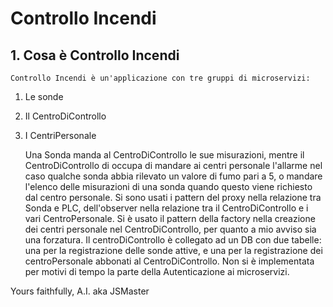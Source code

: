 # Controllo Incendi

## 1. Cosa è Controllo Incendi
    Controllo Incendi è un'applicazione con tre gruppi di microservizi: 
1. Le sonde
2. Il CentroDiControllo
3. I CentriPersonale


    Una Sonda manda al CentroDiControllo le sue misurazioni, mentre il CentroDiControllo di occupa di mandare ai
    centri personale l'allarme nel caso qualche sonda abbia rilevato un valore di fumo pari a 5, o mandare 
    l'elenco delle misurazioni di una sonda quando questo viene richiesto dal centro personale.
    Si sono usati i pattern del proxy nella relazione tra Sonda e PLC, dell'observer nella relazione tra il 
    CentroDiControllo e i vari CentroPersonale. Si è usato il pattern della factory nella creazione dei centri personale
    nel CentroDiControllo, per quanto a mio avviso sia una forzatura. Il centroDiControllo è collegato ad un DB
    con due tabelle: una per la registrazione delle sonde attive, e una per la registrazione dei centroPersonale abbonati
    al CentroDiControllo.
    Non si è implementata per motivi di tempo la parte della Autenticazione ai microservizi.
    
Yours faithfully,
A.I. aka JSMaster
    

